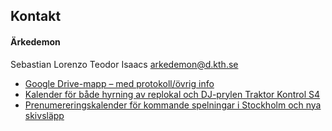 ## Kontakt

#### Ärkedemon  
Sebastian Lorenzo
Teodor Isaacs
[arkedemon@d.kth.se](mailto:arkedemon@d.kth.se)



- [Google Drive-mapp – med protokoll/övrig info](https://goo.gl/LX7Xty)
- [Kalender för både hyrning av replokal och DJ-prylen Traktor Kontrol S4](https://goo.gl/UqXUol)
- [Prenumereringskalender för kommande spelningar i Stockholm och nya skivsläpp](https://www.google.com/calendar/ical/1hirmrti2dm88gmvklfqfbt3lc%40group.calendar.google.com/public/basic.ics)
